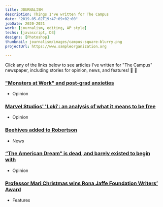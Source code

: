 ```yaml
---
title: JOURNALISM
description: Things I've written for The Campus
date: "2019-05-02T19:47:09+02:00"
jobDate: 2020-2021
work: [journalism, editing, AP style]
techs: [javascript, D3]
designs: [Photoshop]
thumbnail: journalism/images/campus-square-blurry.png
projectUrl: https://www.sampleorganization.org

---
```


Click any of the links below to see articles I've written for "The Campus" newspaper, including stories for opinion, news, and features! :newspaper: :notebook_with_decorative_cover:

### ["Monsters at Work" and post-grad anxieties](https://alleghenycampus.com/20434/opinion/monsters-at-work-and-post-grad-anxieties/)
  - Opinion

### [Marvel Studios' 'Loki': an analysis of what it means to be free](https://alleghenycampus.com/20164/opinion/marvel-studios-loki-an-analysis-of-what-it-means-to-be-free/)
  - Opinion

### [Beehives added to Robertson](https://alleghenycampus.com/19978/news/beehives-added-to-robertson/)
  - News

### [“The American Dream” is dead, and barely existed to begin with](https://alleghenycampus.com/19741/opinion/the-american-dream-is-dead-and-barely-existed-to-begin-with/)
  - Opinion

### [Professor Mari Christmas wins Rona Jaffe Foundation Writers’ Award](https://alleghenycampus.com/19130/features/professor-mari-christmas-wins-rona-jaffe-foundation-writers-award/)
  - Features
